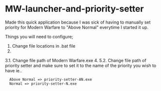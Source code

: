 # MW-launcher-and-priority-setter

Made this quick application because I was sick of having to manually set priority for Modern Warfare to "Above Normal" everytime I started it up.

Things you will need to configure;

1. Change file locations in .bat file
2. 
3.1.  Change file path of Modern Warfare.exe
4.
5.2.  Change file path of priority setter and make sure to set it to the name of the priority you wish to have ie..

      Above Normal => priority-setter-AN.exe
      Normal => priority-setter-N.exe

